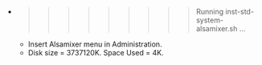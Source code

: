* >>>>>>>>> Running inst-std-system-alsamixer.sh ...
  * Insert Alsamixer menu in Administration.
  * Disk size = 3737120K. Space Used = 4K.
